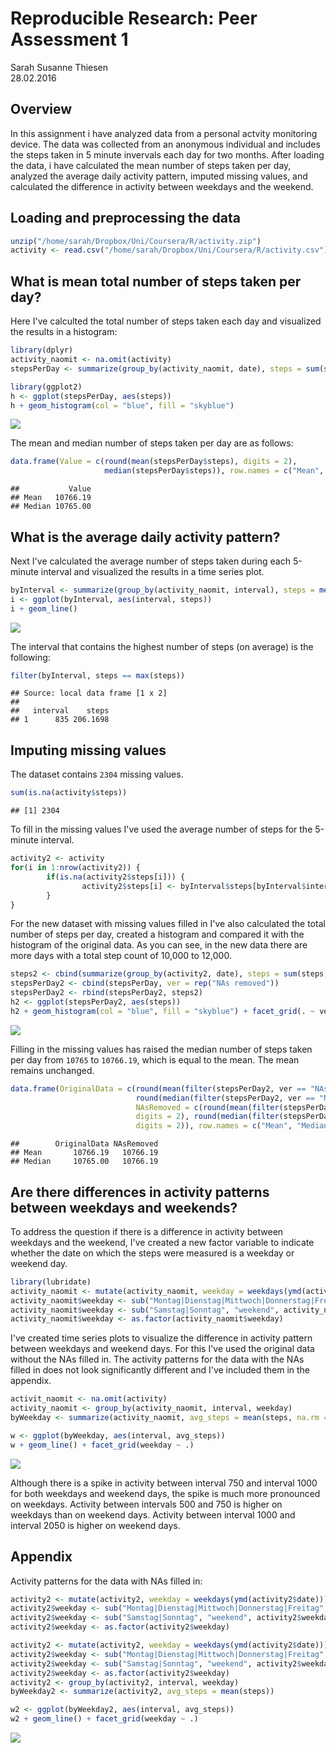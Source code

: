 # Reproducible Research: Peer Assessment 1
Sarah Susanne Thiesen  
28.02.2016  

## Overview

In this assignment i have analyzed data from a personal actvity monitoring device. The data was collected from an anonymous individual and includes the steps taken in 5 minute invervals each day for two months. After loading the data, i have calculated the mean number of steps taken per day, analyzed the average daily activity pattern, imputed missing values, and calculated the difference in activity between weekdays and the weekend.

## Loading and preprocessing the data


```r
unzip("/home/sarah/Dropbox/Uni/Coursera/R/activity.zip")
activity <- read.csv("/home/sarah/Dropbox/Uni/Coursera/R/activity.csv")
```

## What is mean total number of steps taken per day?

Here I've calculted the total number of steps taken each day and visualized the results in a histogram:


```r
library(dplyr)
activity_naomit <- na.omit(activity)
stepsPerDay <- summarize(group_by(activity_naomit, date), steps = sum(steps, na.rm = TRUE))

library(ggplot2)
h <- ggplot(stepsPerDay, aes(steps))
h + geom_histogram(col = "blue", fill = "skyblue")
```

![](PA1_template_files/figure-html/unnamed-chunk-2-1.png) 

The mean and median number of steps taken per day are as follows:


```r
data.frame(Value = c(round(mean(stepsPerDay$steps), digits = 2), 
                     median(stepsPerDay$steps)), row.names = c("Mean", "Median"))
```

```
##           Value
## Mean   10766.19
## Median 10765.00
```

## What is the average daily activity pattern?

Next I've calculated the average number of steps taken during each 5-minute interval and visualized the results in a time series plot.


```r
byInterval <- summarize(group_by(activity_naomit, interval), steps = mean(steps, na.rm = TRUE))
i <- ggplot(byInterval, aes(interval, steps))
i + geom_line()
```

![](PA1_template_files/figure-html/unnamed-chunk-4-1.png) 

The interval that contains the highest number of steps (on average) is the following:


```r
filter(byInterval, steps == max(steps))
```

```
## Source: local data frame [1 x 2]
## 
##   interval    steps
## 1      835 206.1698
```

## Imputing missing values

The dataset contains ``2304`` missing values.


```r
sum(is.na(activity$steps))
```

```
## [1] 2304
```

To fill in the missing values I've used the average number of steps for the 5-minute interval.


```r
activity2 <- activity
for(i in 1:nrow(activity2)) {
        if(is.na(activity2$steps[i])) {
                activity2$steps[i] <- byInterval$steps[byInterval$interval == activity2$interval[i]]
        }
}
```

For the new dataset with missing values filled in I've also calculated the total number of steps per day, created a histogram and compared it with the histogram of the original data. As you can see, in the new data there are more days with a total step count of 10,000 to 12,000.


```r
steps2 <- cbind(summarize(group_by(activity2, date), steps = sum(steps, na.rm = TRUE)), ver = rep("NAs imputed"))
stepsPerDay2 <- cbind(stepsPerDay, ver = rep("NAs removed"))
stepsPerDay2 <- rbind(stepsPerDay2, steps2)
h2 <- ggplot(stepsPerDay2, aes(steps))
h2 + geom_histogram(col = "blue", fill = "skyblue") + facet_grid(. ~ ver)
```

![](PA1_template_files/figure-html/unnamed-chunk-8-1.png) 

Filling in the missing values has raised the median number of steps taken per day from ``10765`` to ``10766.19``, which is equal to the mean. The mean remains unchanged.


```r
data.frame(OriginalData = c(round(mean(filter(stepsPerDay2, ver == "NAs removed")$steps), digits = 2), 
                            round(median(filter(stepsPerDay2, ver == "NAs removed")$steps), digits = 2)), 
                            NAsRemoved = c(round(mean(filter(stepsPerDay2, ver == "NAs imputed")$steps), 
                            digits = 2), round(median(filter(stepsPerDay2, ver == "NAs imputed")$steps), 
                            digits = 2)), row.names = c("Mean", "Median"))
```

```
##        OriginalData NAsRemoved
## Mean       10766.19   10766.19
## Median     10765.00   10766.19
```

## Are there differences in activity patterns between weekdays and weekends?

To address the question if there is a difference in activity between weekdays and the weekend, I've created a new factor variable to indicate whether the date on which the steps were measured is a weekday or weekend day.


```r
library(lubridate)
activity_naomit <- mutate(activity_naomit, weekday = weekdays(ymd(activity_naomit$date)))
activity_naomit$weekday <- sub("Montag|Dienstag|Mittwoch|Donnerstag|Freitag", "weekday", activity_naomit$weekday)
activity_naomit$weekday <- sub("Samstag|Sonntag", "weekend", activity_naomit$weekday)
activity_naomit$weekday <- as.factor(activity_naomit$weekday)
```

I've created time series plots to visualize the difference in activity pattern between weekdays and weekend days. For this I've used the original data without the NAs filled in. The activity patterns for the data with the NAs filled in does not look significantly different and I've included them in the appendix.


```r
activit_naomit <- na.omit(activity)
activity_naomit <- group_by(activity_naomit, interval, weekday)
byWeekday <- summarize(activity_naomit, avg_steps = mean(steps, na.rm = TRUE))

w <- ggplot(byWeekday, aes(interval, avg_steps))
w + geom_line() + facet_grid(weekday ~ .)
```

![](PA1_template_files/figure-html/unnamed-chunk-11-1.png) 

Although there is a spike in activity between interval 750 and interval 1000 for both weekdays and weekend days, the spike is much more pronounced on weekdays. Activity between intervals 500 and 750 is higher on weekdays than on weekend days. Activity between interval 1000 and interval 2050 is higher on weekend days.

<h2>Appendix</h2>

Activity patterns for the data with NAs filled in:

```r
activity2 <- mutate(activity2, weekday = weekdays(ymd(activity2$date)))
activity2$weekday <- sub("Montag|Dienstag|Mittwoch|Donnerstag|Freitag", "weekday", activity2$weekday)
activity2$weekday <- sub("Samstag|Sonntag", "weekend", activity2$weekday)
activity2$weekday <- as.factor(activity2$weekday)

activity2 <- mutate(activity2, weekday = weekdays(ymd(activity2$date)))
activity2$weekday <- sub("Montag|Dienstag|Mittwoch|Donnerstag|Freitag", "weekday", activity2$weekday)
activity2$weekday <- sub("Samstag|Sonntag", "weekend", activity2$weekday)
activity2$weekday <- as.factor(activity2$weekday)
activity2 <- group_by(activity2, interval, weekday)
byWeekday2 <- summarize(activity2, avg_steps = mean(steps))

w2 <- ggplot(byWeekday2, aes(interval, avg_steps))
w2 + geom_line() + facet_grid(weekday ~ .)
```

![](PA1_template_files/figure-html/unnamed-chunk-12-1.png) 

